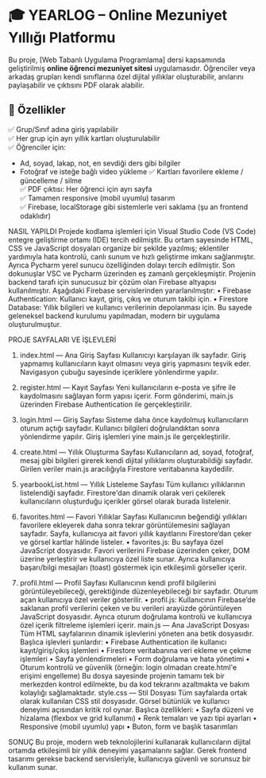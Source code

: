 # 🎓 YEARLOG – Online Mezuniyet Yıllığı Platformu

Bu proje, [Web Tabanlı Uygulama Programlama] dersi kapsamında geliştirilmiş **online öğrenci mezuniyet sitesi** uygulamasıdır. Öğrenciler veya arkadaş grupları kendi sınıflarına özel dijital yıllıklar oluşturabilir, anılarını paylaşabilir ve çıktısını PDF olarak alabilir.

## 📌 Özellikler

✅ Grup/Sınıf adına giriş yapılabilir  
✅ Her grup için ayrı yıllık kartları oluşturulabilir  
✅ Öğrenciler için:
- Ad, soyad, lakap, not, en sevdiği ders gibi bilgiler
- Fotoğraf ve isteğe bağlı video yükleme 
✅ Kartları favorilere ekleme / güncelleme / silme  
✅ PDF çıktısı: Her öğrenci için ayrı sayfa  
✅ Tamamen responsive (mobil uyumlu) tasarım  
✅ Firebase, localStorage gibi sistemlerle veri saklama (şu an frontend odaklıdır)

NASIL YAPILDI 
Projede kodlama işlemleri için Visual Studio Code (VS Code) entegre geliştirme ortamı (IDE) tercih edilmiştir. Bu ortam sayesinde HTML, CSS ve JavaScript dosyaları organize bir şekilde yazılmış; eklentiler yardımıyla hata kontrolü, canlı sunum ve hızlı geliştirme imkanı sağlanmıştır. Ayrıca Pycharm yerel sunucu özelliğinden dolayı tercih edilmiştir. Son dokunuşlar VSC ve Pycharm üzerinden eş zamanlı gerçekleşmiştir.
Projenin backend tarafı için sunucusuz bir çözüm olan Firebase altyapısı kullanılmıştır. Aşağıdaki Firebase servislerinden yararlanılmıştır:
•	Firebase Authentication: Kullanıcı kayıt, giriş, çıkış ve oturum takibi için.
•	Firestore Database: Yıllık bilgileri ve kullanıcı verilerinin depolanması için.
Bu sayede geleneksel backend kurulumu yapılmadan, modern bir uygulama oluşturulmuştur.

PROJE SAYFALARI VE İŞLEVLERİ
1. index.html — Ana Giriş Sayfası
Kullanıcıyı karşılayan ilk sayfadır. Giriş yapmamış kullanıcıların kayıt olmasını veya giriş yapmasını teşvik eder. Navigasyon çubuğu sayesinde içeriklere yönlendirme yapılır.
 2. register.html — Kayıt Sayfası
Yeni kullanıcıların e-posta ve şifre ile kaydolmasını sağlayan form yapısı içerir. Form gönderimi, main.js üzerinden Firebase Authentication ile gerçekleştirilir.
 3. login.html — Giriş Sayfası
Sisteme daha önce kaydolmuş kullanıcıların oturum açtığı sayfadır. Kullanıcı bilgileri doğrulandıktan sonra yönlendirme yapılır. Giriş işlemleri yine main.js ile gerçekleştirilir.
 4. create.html — Yıllık Oluşturma Sayfası
Kullanıcıların ad, soyad, fotoğraf, mesaj gibi bilgileri girerek kendi dijital yıllıklarını oluşturabildiği sayfadır. Girilen veriler main.js aracılığıyla Firestore veritabanına kaydedilir.
 5. yearbookList.html — Yıllık Listeleme Sayfası
Tüm kullanıcı yıllıklarının listelendiği sayfadır. Firestore'dan dinamik olarak veri çekilerek kullanıcıların oluşturduğu içerikler görsel olarak burada listelenir.


 
6. favorites.html — Favori Yıllıklar Sayfası
Kullanıcının beğendiği yıllıkları favorilere ekleyerek daha sonra tekrar görüntülemesini sağlayan sayfadır. Sayfa, kullanıcıya ait favori yıllık kayıtlarını Firestore’dan çeker ve görsel kartlar hâlinde listeler.
•	favorites.js: Bu sayfaya özel JavaScript dosyasıdır. Favori verilerini Firebase üzerinden çeker, DOM üzerine yerleştirir ve kullanıcıya özel liste sunar. Ayrıca kullanıcıya başarı/bilgi mesajları (toast) göstermek için etkileşimli görseller içerir.
 7. profil.html — Profil Sayfası
Kullanıcının kendi profil bilgilerini görüntüleyebileceği, gerektiğinde düzenleyebileceği bir sayfadır. Oturum açan kullanıcıya özel veriler gösterilir.
•	profil.js: Kullanıcının Firebase’de saklanan profil verilerini çeken ve bu verileri arayüzde görüntüleyen JavaScript dosyasıdır. Ayrıca oturum doğrulama kontrolü ve kullanıcıya özel içerik filtreleme işlemleri içerir.
main.js — Ana JavaScript Dosyası
Tüm HTML sayfalarının dinamik işlevlerini yöneten ana betik dosyasıdır. Başlıca işlevleri şunlardır:
•	Firebase Authentication ile kullanıcı kayıt/giriş/çıkış işlemleri
•	Firestore veritabanına veri ekleme ve çekme işlemleri
•	Sayfa yönlendirmeleri
•	Form doğrulama ve hata yönetimi
•	Oturum kontrolü ve güvenlik (örneğin: login olmadan create.html'e erişimi engelleme)
Bu dosya sayesinde projenin tamamı tek bir merkezden kontrol edilmekte, bu da kod tekrarını azaltmakta ve bakım kolaylığı sağlamaktadır.
 style.css — Stil Dosyası
Tüm sayfalarda ortak olarak kullanılan CSS stil dosyasıdır. Görsel bütünlük ve kullanıcı deneyimi açısından kritik rol oynar. Başlıca özellikleri:
•	Sayfa düzeni ve hizalama (flexbox ve grid kullanımı)
•	Renk temaları ve yazı tipi ayarları
•	Responsive (mobil uyumlu) yapı
•	Buton, form ve başlık tasarımları

SONUÇ
Bu proje, modern web teknolojilerini kullanarak kullanıcıların dijital ortamda etkileşimli bir yıllık deneyimi yaşamalarını sağlar. Gerek frontend tasarımı gerekse backend servisleriyle, kullanıcıya güvenli ve sorunsuz bir kullanım sunar.
